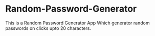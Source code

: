 # Random-Password-Generator
This is a Random Password Generator App Which generator random passwords on clicks upto 20 characters.
